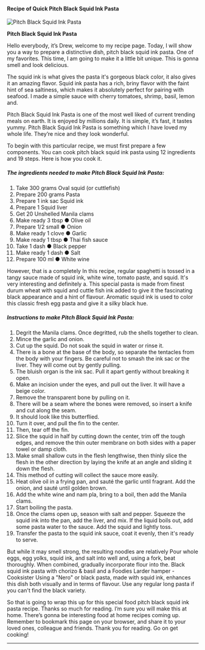             

#### Recipe of Quick Pitch Black Squid Ink Pasta

![Pitch Black Squid Ink Pasta](https://img-global.cpcdn.com/recipes/6676751536095232/751x532cq70/pitch-black-squid-ink-pasta-recipe-main-photo.jpg)

**Pitch Black Squid Ink Pasta**

Hello everybody, it’s Drew, welcome to my recipe page. Today, I will show you a way to prepare a distinctive dish, pitch black squid ink pasta. One of my favorites. This time, I am going to make it a little bit unique. This is gonna smell and look delicious.

The squid ink is what gives the pasta it's gorgeous black color, it also gives it an amazing flavor. Squid ink pasta has a rich, briny flavor with the faint hint of sea saltiness, which makes it absolutely perfect for pairing with seafood. I made a simple sauce with cherry tomatoes, shrimp, basil, lemon and.

Pitch Black Squid Ink Pasta is one of the most well liked of current trending meals on earth. It is enjoyed by millions daily. It is simple, it’s fast, it tastes yummy. Pitch Black Squid Ink Pasta is something which I have loved my whole life. They’re nice and they look wonderful.

To begin with this particular recipe, we must first prepare a few components. You can cook pitch black squid ink pasta using 12 ingredients and 19 steps. Here is how you cook it.

##### The ingredients needed to make Pitch Black Squid Ink Pasta:

1.  Take 300 grams Oval squid (or cuttlefish)
2.  Prepare 200 grams Pasta
3.  Prepare 1 ink sac Squid ink
4.  Prepare 1 Squid liver
5.  Get 20 Unshelled Manila clams
6.  Make ready 3 tbsp ● Olive oil
7.  Prepare 1/2 small ● Onion
8.  Make ready 1 clove ● Garlic
9.  Make ready 1 tbsp ● Thai fish sauce
10.  Take 1 dash ● Black pepper
11.  Make ready 1 dash ● Salt
12.  Prepare 100 ml ● White wine

However, that is a completely In this recipe, regular spaghetti is tossed in a tangy sauce made of squid ink, white wine, tomato paste, and squid. It's very interesting and definitely a. This special pasta is made from finest durum wheat with squid and cuttle fish ink added to give it the fascinating black appearance and a hint of flavour. Aromatic squid ink is used to color this classic fresh egg pasta and give it a silky black hue.

##### Instructions to make Pitch Black Squid Ink Pasta:

1.  Degrit the Manila clams. Once degritted, rub the shells together to clean.
2.  Mince the garlic and onion.
3.  Cut up the squid. Do not soak the squid in water or rinse it.
4.  There is a bone at the base of the body, so separate the tentacles from the body with your fingers. Be careful not to smash the ink sac or the liver. They will come out by gently pulling.
5.  The bluish organ is the ink sac. Pull it apart gently without breaking it open.
6.  Make an incision under the eyes, and pull out the liver. It will have a beige color.
7.  Remove the transparent bone by pulling on it.
8.  There will be a seam where the bones were removed, so insert a knife and cut along the seam.
9.  It should look like this butterflied.
10.  Turn it over, and pull the fin to the center.
11.  Then, tear off the fin.
12.  Slice the squid in half by cutting down the center, trim off the tough edges, and remove the thin outer membrane on both sides with a paper towel or damp cloth.
13.  Make small shallow cuts in the flesh lengthwise, then thinly slice the flesh in the other direction by laying the knife at an angle and sliding it down the flesh.
14.  This method of cutting will collect the sauce more easily.
15.  Heat olive oil in a frying pan, and sauté the garlic until fragrant. Add the onion, and sauté until golden brown.
16.  Add the white wine and nam pla, bring to a boil, then add the Manila clams.
17.  Start boiling the pasta.
18.  Once the clams open up, season with salt and pepper. Squeeze the squid ink into the pan, add the liver, and mix. If the liquid boils out, add some pasta water to the sauce. Add the squid and lightly toss.
19.  Transfer the pasta to the squid ink sauce, coat it evenly, then it's ready to serve.

But while it may smell strong, the resulting noodles are relatively Pour whole eggs, egg yolks, squid ink, and salt into well and, using a fork, beat thoroughly. When combined, gradually incorporate flour into the. Black squid ink pasta with chorizo & basil and a Foodies Larder hamper - Cooksister Using a "Nero" or black pasta, made with squid ink, enhances this dish both visually and in terms of flavour. Use any regular long pasta if you can't find the black variety.

So that is going to wrap this up for this special food pitch black squid ink pasta recipe. Thanks so much for reading. I’m sure you will make this at home. There’s gonna be interesting food at home recipes coming up. Remember to bookmark this page on your browser, and share it to your loved ones, colleague and friends. Thank you for reading. Go on get cooking!

* * *